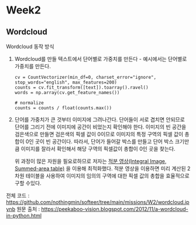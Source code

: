 # Week2

## Wordcloud

Wordcloud 동작 방식

1. Wordcloud를 만들 텍스트에서 단어별로 가중치를 만든다 - 예시에서는 단어별로 가중치를 만든다.
    ```
    cv = CountVectorizer(min_df=0, charset_error="ignore", stop_words="english", max_features=200)
    counts = cv.fit_transform([text]).toarray().ravel()                                                  
    words = np.array(cv.get_feature_names())
   
    # normalize
    counts = counts / float(counts.max())
   ```
2. 단어를 가중치가 큰 것부터 이미지에 그려나간다.
   단어들이 서로 겹치면 안되므로 단어를 그리기 전에 이미지에 공간이 비었는지 확인해야 한다.
   이미지의 빈 공간을 검은색으로 만들면 검은색의 픽셀 값이 0이므로 이미지의 특정 구역의 픽셀 값이 총합이 0인 곳이 빈 공간이다.
   따라서, 단어가 들어갈 박스를 만들고 단어 박스 크기만큼 이미지를 잘라서 확인해서 해당 구역의 픽셀값이 총합이 0인 곳을 찾는다.

   위 과정이 많은 자원을 필요로하므로 저자는 [적분 영상(Integral Image, Summed-area table)](https://en.wikipedia.org/wiki/Summed-area_table)
   을 이용해 최적화했다.
   적분 영상을 이용하면 미리 계산된 2차원 테이블을 사용하여 이미지의 임의의 구역에 대한 픽셀 값의 총합을 효율적으로 구할 수있다.

전체 코드 : https://github.com/nothingmin/softeer/tree/main/missions/W2/wordcloud.ipynb
원문 출처 : https://peekaboo-vision.blogspot.com/2012/11/a-wordcloud-in-python.html


